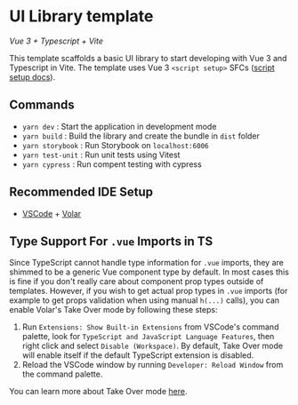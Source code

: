 # UI Library template

_Vue 3 + Typescript + Vite_

This template scaffolds a basic UI library to start developing with Vue 3 and Typescript in Vite.
The template uses Vue 3 `<script setup>` SFCs ([script setup docs](https://vuejs.org/api/sfc-script-setup.html)).

## Commands

- `yarn dev` : Start the application in development mode
- `yarn build` : Build the library and create the bundle in `dist` folder
- `yarn storybook` : Run Storybook on `localhost:6006`
- `yarn test-unit` : Run unit tests using Vitest
- `yarn cypress` : Run compent testing with cypress

## Recommended IDE Setup

- [VSCode](https://code.visualstudio.com/) + [Volar](https://marketplace.visualstudio.com/items?itemName=johnsoncodehk.volar)

## Type Support For `.vue` Imports in TS

Since TypeScript cannot handle type information for `.vue` imports, they are shimmed to be a generic Vue component type by default. In most cases this is fine if you don't really care about component prop types outside of templates. However, if you wish to get actual prop types in `.vue` imports (for example to get props validation when using manual `h(...)` calls), you can enable Volar's Take Over mode by following these steps:

1. Run `Extensions: Show Built-in Extensions` from VSCode's command palette, look for `TypeScript and JavaScript Language Features`, then right click and select `Disable (Workspace)`. By default, Take Over mode will enable itself if the default TypeScript extension is disabled.
2. Reload the VSCode window by running `Developer: Reload Window` from the command palette.

You can learn more about Take Over mode [here](https://github.com/johnsoncodehk/volar/discussions/471).
